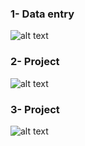 ### 1- Data entry
![alt text](https://drive.google.com/file/d/1tp6v8Obvnk5Qt8GJbdoYWp-WQfGt_B21/view?usp=sharing)

### 2- Project
![alt text](https://scontent.fcai22-2.fna.fbcdn.net/v/t39.30808-6/275497730_1194165718055336_8507535180006720924_n.jpg?_nc_cat=107&ccb=1-5&_nc_sid=0debeb&_nc_ohc=0AXOBD2ZPSoAX_XgMn6&_nc_ht=scontent.fcai22-2.fna&oh=00_AT-Xd9y1i50o6TTmwRSVU771yRJPnWV11G4um1YRPlA3Rw&oe=622EF306)

### 3- Project
![alt text](https://scontent.faly3-1.fna.fbcdn.net/v/t39.30808-6/275567812_1194954217976486_1404179570939791845_n.jpg?_nc_cat=105&ccb=1-5&_nc_sid=0debeb&_nc_ohc=GAADcYnob8AAX9yf1wG&tn=f5GoiHcmCtPafkr7&_nc_ht=scontent.faly3-1.fna&oh=00_AT8f9vR3mIgaPlL8b1zBcHq65Qo7HLybtxuJObjLpwDj9Q&oe=6230ABE1)



